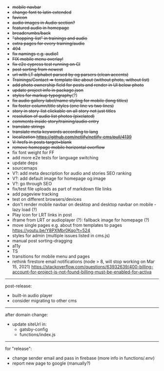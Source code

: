 * ~~mobile navbar~~
* ~~change font to latin extended~~
* ~~favicon~~
* ~~audio images in Audio section?~~
* ~~featured audio in homepage~~
* ~~breadcrumbs/back~~
* ~~"shopping-list" in trainings and audio~~
* ~~extra pages for every training/audio~~
* ~~404~~
* ~~fix namings e.g. audio1~~
* ~~FIX mobile menu overlay!~~
* ~~fix e2e cypress test running on CI~~
* ~~post sorting from newest~~
* ~~url with LT alphabet parsed by og parsers (clean accents)~~
* ~~Trainings/Contact => template like about (without photo, without list)~~
* ~~add photo ownership field for posts and render in UI below photo~~
* ~~update project info in package.json~~
* ~~styles for markup typography~~(?)
* ~~fix audio gallery label/name styling for mobile (long titles)~~
* ~~fix footer column/title styles (one line vs two lines)~~
* ~~story in story-list clickable on all story not just titles~~
* ~~resolution of audio list photos (pixelated)~~
* ~~comments inside story/training/audio entry~~
* ~~translate strings~~
* ~~translate meta keywords according to lang~~
* ~~localization https://github.com/netlify/netlify-cms/pull/4139~~
* ~~V: hrefs in posts target=blank~~
* ~~remove homepage mobile horizontal overflow~~
* fix font weight for FF
* add more e2e tests for language switching
* update deps
* sourcemaps
* V?: add meta description for audio and stories SEO ranking
* V?: add default image for homepage og:image
* V?: go through SEO
* fix/test file uploads as part of markdown file links
* add pageview tracking
* test on different browsers/devices
* don't render mobile navbar on desktop and desktop navbar on mobile - lazy load (?)
* Play icon for LRT links in post
* iframe from LRT or audioplayer (?): fallback image for homepage (?)
* move single pages e.g. about from templates to pages https://youtu.be/Y8PXMbr0Kqo?t=524
* styles for admin (multiple issues listed in cms.js)
* manual post sorting-dragging
* a11y
* TS
* transitions for mobile menu and pages
* rethink firestore email notifications (node > 8, will stop working on Mar 15, 2021) https://stackoverflow.com/questions/63932639/400-billing-account-for-project-is-not-found-billing-must-be-enabled-for-activa
---
post-release:
* built-in audio player
* consider migrating to other cms
---
after domain change:
* update siteUrl in:
    * gatsby-config
    * functions/index.js
---
for "release":
* change sender email and pass in firebase (more info in functions/.env)
* report new page to google (manually?)
